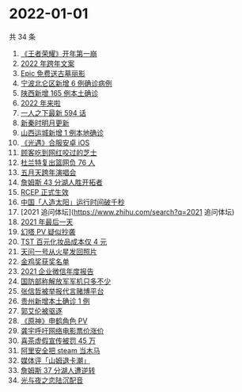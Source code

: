 # 2022-01-01

共 34 条

<!-- BEGIN ZHIHUSEARCH -->
<!-- 最后更新时间 Sat Jan 01 2022 23:08:51 GMT+0800 (China Standard Time) -->
1. [《王者荣耀》开年第一崩](https://www.zhihu.com/search?q=王者荣耀)
1. [2022 年跨年文案](https://www.zhihu.com/search?q=跨年文案)
1. [Epic 免费送古墓丽影](https://www.zhihu.com/search?q=epic)
1. [宁波北仑区新增 6 例确诊病例](https://www.zhihu.com/search?q=宁波疫情)
1. [陕西新增 165 例本土确诊](https://www.zhihu.com/search?q=陕西疫情)
1. [2022 年来啦](https://www.zhihu.com/search?q=2022)
1. [一人之下最新 594 话](https://www.zhihu.com/search?q=一人之下)
1. [新秦时明月更新](https://www.zhihu.com/search?q=新秦时明月)
1. [山西运城新增 1 例本地确诊](https://www.zhihu.com/search?q=山西疫情)
1. [《光遇》合服安卓 iOS](https://www.zhihu.com/search?q=光遇)
1. [顾客吃到网红咬过的芝士](https://www.zhihu.com/search?q=网红咬过的芝士)
1. [杜兰特复出篮网负 76 人](https://www.zhihu.com/search?q=篮网)
1. [五月天跨年演唱会](https://www.zhihu.com/search?q=五月天)
1. [詹姆斯 43 分湖人胜开拓者](https://www.zhihu.com/search?q=湖人)
1. [RCEP 正式生效](https://www.zhihu.com/search?q=RCEP)
1. [中国「人造太阳」运行时间破千秒](https://www.zhihu.com/search?q=中国人造太阳)
1. [2021 追问体坛](https://www.zhihu.com/search?q=2021 追问体坛)
1. [2021 年最后一天](https://www.zhihu.com/search?q=2021最后一天)
1. [幻塔 PV 疑似抄袭](https://www.zhihu.com/search?q=幻塔)
1. [TST 百元化妆品成本仅 4 元](https://www.zhihu.com/search?q=TST成本)
1. [天问一号从火星发回照片](https://www.zhihu.com/search?q=天问一号)
1. [金鸡奖获奖名单](https://www.zhihu.com/search?q=金鸡奖)
1. [2021 企业微信年度报告](https://www.zhihu.com/search?q=企业微信年度报告)
1. [国防部称解放军军机只多不少](https://www.zhihu.com/search?q=解放军军机)
1. [张信哲被举报代言赌博平台](https://www.zhihu.com/search?q=张信哲被举报)
1. [贵州新增本土确诊 1 例](https://www.zhihu.com/search?q=贵州疫情)
1. [郭艾伦被驱逐](https://www.zhihu.com/search?q=郭艾伦被驱逐)
1. [《原神》申鹤角色 PV](https://www.zhihu.com/search?q=原神)
1. [龚宇呼吁网络电影票价涨价](https://www.zhihu.com/search?q=网络电影票价涨价)
1. [喜茶虚假宣传被罚 45 万](https://www.zhihu.com/search?q=喜茶虚假宣传)
1. [阿里安全把 steam 当木马](https://www.zhihu.com/search?q=steam)
1. [媒体评「山姆退卡潮」](https://www.zhihu.com/search?q=山姆退卡潮)
1. [詹姆斯 37 分湖人遭逆转](https://www.zhihu.com/search?q=詹姆斯)
1. [光与夜之恋陆沉配音](https://www.zhihu.com/search?q=光与夜之恋)
<!-- END ZHIHUSEARCH -->
